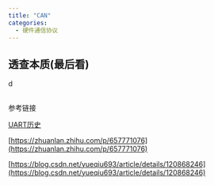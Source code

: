 ```yaml
---
title: "CAN"
categories:
  - 硬件通信协议
---
```


## 透查本质(最后看)

d

##

参考链接

[UART历史](https://blog.csdn.net/weixin_42837669/article/details/117968045)

[https://zhuanlan.zhihu.com/p/657771076](https://zhuanlan.zhihu.com/p/657771076)

[https://blog.csdn.net/yueqiu693/article/details/120868246](https://blog.csdn.net/yueqiu693/article/details/120868246)